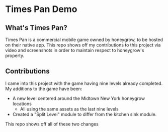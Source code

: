 # Times Pan Demo


## What's Times Pan?
Times Pan is a commercial mobile game owned by honeygrow, to be hosted on their native app.
This repo shows off my contributions to this project via video and screenshots in order to maintain respect to honeygrow's property.

## Contributions
I came into this project with the game having nine levels already completed. My additions to the game have been:
* A new level centered around the Midtown New York honeygrow locations
    * All using the same assets as the last nine levels
* Created a "Split Level" module to differ from the kitchen sink module.
 
This repo shows off all of these two changes